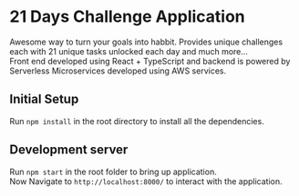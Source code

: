 # 21 Days Challenge Application

Awesome way to turn your goals into habbit. Provides unique challenges each with 21 unique tasks unlocked each day and much more...\
Front end developed using React + TypeScript and backend is powered by Serverless Microservices developed using AWS services.

## Initial Setup

Run `npm install` in the root directory to install all the dependencies.

## Development server

Run `npm start` in the root folder to bring up application.\
Now Navigate to `http://localhost:8000/` to interact with the application.
